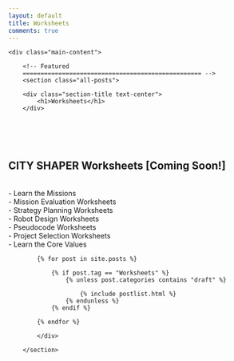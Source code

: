 ```yaml
---
layout: default
title: Worksheets
comments: true
---
```



<!-- We reopen main-content and container -->

<div class="container-fluid">

    <div class="main-content">

        <!-- Featured
        ================================================== -->
        <section class="all-posts">

        <div class="section-title text-center">
            <h1>Worksheets</h1>
        </div>
<br><br><br>
            <div class="row listfeaturedtag">

<h2> CITY SHAPER Worksheets [Coming Soon!] </h2> <br>
- Learn the Missions<br>
- Mission Evaluation Worksheets<br>
- Strategy Planning Worksheets<br>
- Robot Design Worksheets<br>
- Pseudocode Worksheets<br>
- Project Selection Worksheets<br>
- Learn the Core Values<br>



            {% for post in site.posts %}

                {% if post.tag == "Worksheets" %}
                    {% unless post.categories contains "draft" %}

                        {% include postlist.html %}
                    {% endunless %}
                {% endif %}

            {% endfor %}

            </div>

        </section>
